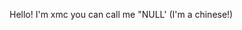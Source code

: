 Hello!
I'm xmc
you can call me "NULL'
(I'm a chinese!)
<!---
XMC-NULL/XMC-NULL is a ✨ special ✨ repository because its `README.md` (this file) appears on your GitHub profile.
You can click the Preview link to take a look at your changes.

